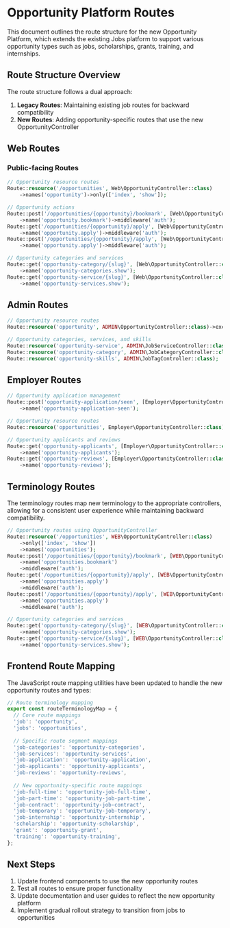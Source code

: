 # Opportunity Platform Routes

This document outlines the route structure for the new Opportunity Platform, which extends the existing Jobs platform to support various opportunity types such as jobs, scholarships, grants, training, and internships.

## Route Structure Overview

The route structure follows a dual approach:
1. **Legacy Routes**: Maintaining existing job routes for backward compatibility
2. **New Routes**: Adding opportunity-specific routes that use the new OpportunityController

## Web Routes

### Public-facing Routes

```php
// Opportunity resource routes
Route::resource('/opportunities', Web\OpportunityController::class)
    ->names('opportunity')->only(['index', 'show']);

// Opportunity actions
Route::post('/opportunities/{opportunity}/bookmark', [Web\OpportunityController::class, 'toggleBookmark'])
    ->name('opportunity.bookmark')->middleware('auth');
Route::get('/opportunities/{opportunity}/apply', [Web\OpportunityController::class, 'apply'])
    ->name('opportunity.apply')->middleware('auth');
Route::post('/opportunities/{opportunity}/apply', [Web\OpportunityController::class, 'applyStore'])
    ->name('opportunity.apply')->middleware('auth');

// Opportunity categories and services
Route::get('opportunity-category/{slug}', [Web\OpportunityController::class, 'index'])
    ->name('opportunity-categories.show');
Route::get('opportunity-service/{slug}', [Web\OpportunityController::class, 'index'])
    ->name('opportunity-services.show');
```

## Admin Routes

```php
// Opportunity resource routes
Route::resource('opportunity', ADMIN\OpportunityController::class)->except(['edit']);

// Opportunity categories, services, and skills
Route::resource('opportunity-service', ADMIN\JobServiceController::class);
Route::resource('opportunity-category', ADMIN\JobCategoryController::class);
Route::resource('opportunity-skills', ADMIN\JobTagController::class);
```

## Employer Routes

```php
// Opportunity application management
Route::post('opportunity-application/seen', [Employer\OpportunityController::class, 'updateSeenAt'])
    ->name('opportunity-application-seen');

// Opportunity resource routes
Route::resource('opportunities', Employer\OpportunityController::class);

// Opportunity applicants and reviews
Route::get('opportunity-applicants', [Employer\OpportunityController::class, 'applicants'])
    ->name('opportunity-applicants');
Route::get('opportunity-reviews', [Employer\OpportunityController::class, 'reviews'])
    ->name('opportunity-reviews');
```

## Terminology Routes

The terminology routes map new terminology to the appropriate controllers, allowing for a consistent user experience while maintaining backward compatibility.

```php
// Opportunity routes using OpportunityController
Route::resource('/opportunities', WEB\OpportunityController::class)
    ->only(['index', 'show'])
    ->names('opportunities');
Route::post('/opportunities/{opportunity}/bookmark', [WEB\OpportunityController::class, 'toggleBookmark'])
    ->name('opportunities.bookmark')
    ->middleware('auth');
Route::get('/opportunities/{opportunity}/apply', [WEB\OpportunityController::class, 'apply'])
    ->name('opportunities.apply')
    ->middleware('auth');
Route::post('/opportunities/{opportunity}/apply', [WEB\OpportunityController::class, 'applyStore'])
    ->name('opportunities.apply')
    ->middleware('auth');

// Opportunity categories and services
Route::get('opportunity-category/{slug}', [WEB\OpportunityController::class, 'index'])
    ->name('opportunity-categories.show');
Route::get('opportunity-service/{slug}', [WEB\OpportunityController::class, 'index'])
    ->name('opportunity-services.show');
```

## Frontend Route Mapping

The JavaScript route mapping utilities have been updated to handle the new opportunity routes and types:

```javascript
// Route terminology mapping
export const routeTerminologyMap = {
  // Core route mappings
  'job': 'opportunity',
  'jobs': 'opportunities',
  
  // Specific route segment mappings
  'job-categories': 'opportunity-categories',
  'job-services': 'opportunity-services',
  'job-application': 'opportunity-application',
  'job-applicants': 'opportunity-applicants',
  'job-reviews': 'opportunity-reviews',
  
  // New opportunity-specific route mappings
  'job-full-time': 'opportunity-job-full-time',
  'job-part-time': 'opportunity-job-part-time',
  'job-contract': 'opportunity-job-contract',
  'job-temporary': 'opportunity-job-temporary',
  'job-internship': 'opportunity-internship',
  'scholarship': 'opportunity-scholarship',
  'grant': 'opportunity-grant',
  'training': 'opportunity-training',
};
```

## Next Steps

1. Update frontend components to use the new opportunity routes
2. Test all routes to ensure proper functionality
3. Update documentation and user guides to reflect the new opportunity platform
4. Implement gradual rollout strategy to transition from jobs to opportunities
